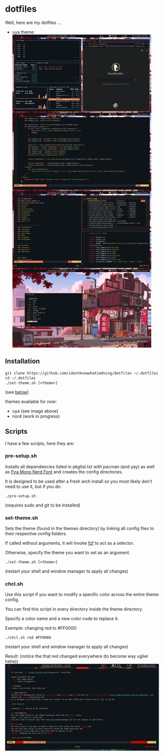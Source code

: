 # dotfiles
Well, here are my dotfiles ...
- uya theme:
![showcase](uya.png)

## Installation
```
git clone https://github.com/idontknowwhatimdoing/dotfiles ~/.dotfiles
cd ~/.dotfiles
./set-theme.sh [<theme>]
```
(see [below](#scripts))

themes available for now:
* uya (see image above)
* nord (work in progress)

## Scripts
I have a few scripts, here they are:

### pre-setup.sh
Installs all dependencies listed in pkglist.txt with pacman (and yay) as well as [Fira Mono Nerd Font](https://www.nerdfonts.com/font-downloads) and creates the config directories.

It is designed to be used after a fresh arch install so you most likely don't need to use it, but if you do:
```
./pre-setup.sh
```
(requires sudo and git to be installed)

### set-theme.sh
Sets the theme (found in the themes directory) by linking all config files to their respective config folders.

If called without arguments, it will invoke [fzf](https://github.com/junegunn/fzf) to act as a selector.

Otherwise, specify the theme you want to set as an argument.
```
./set-theme.sh [<theme>]
```
(restart your shell and window manager to apply all changes)

### chcl.sh
Use this script if you want to modify a specific color across the entire theme config.

You can find this script in every directory inside the theme directory.

Specify a color name and a new color code to replace it.

Exemple: changing red to #FF0000:
```
./chcl.sh red #FF0000
```
(restart your shell and window manager to apply all changes)

Result:
(notice the that red changed everywhere (to become way uglier hehe))
![demontrate chcl.sh](chcl.png)
